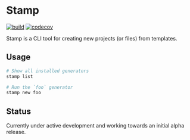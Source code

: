 # Stamp

[![build](https://github.com/twelvelabs/stamp/actions/workflows/build.yml/badge.svg?branch=main)](https://github.com/twelvelabs/stamp/actions/workflows/build.yml)
[![codecov](https://codecov.io/gh/twelvelabs/stamp/branch/main/graph/badge.svg?token=DT34yqxq4r)](https://codecov.io/gh/twelvelabs/stamp)

Stamp is a CLI tool for creating new projects (or files) from templates.

## Usage

```bash
# Show all installed generators
stamp list

# Run the `foo` generator
stamp new foo
```

## Status

Currently under active development and working towards an initial alpha release.
